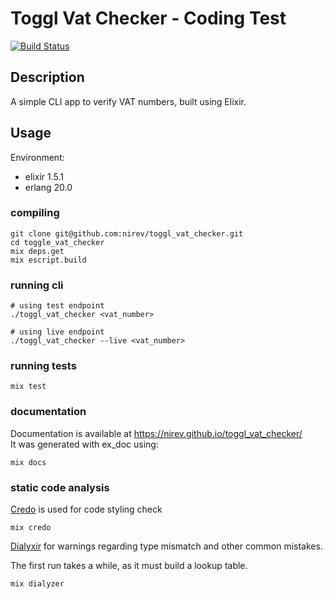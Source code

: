 # Toggl Vat Checker - Coding Test

[![Build Status](https://travis-ci.org/nirev/toggl_vat_checker.svg?branch=master)](https://travis-ci.org/nirev/toggl_vat_checker)

## Description

A simple CLI app to verify VAT numbers, built using Elixir.

## Usage

Environment:
- elixir 1.5.1
- erlang 20.0

### compiling

```shell
git clone git@github.com:nirev/toggl_vat_checker.git
cd toggle_vat_checker
mix deps.get
mix escript.build
```

### running cli

```shell
# using test endpoint
./toggl_vat_checker <vat_number>

# using live endpoint
./toggl_vat_checker --live <vat_number>
```

### running tests

```shell
mix test
```

### documentation

Documentation is available at https://nirev.github.io/toggl_vat_checker/  
It was generated with ex_doc using:

```shell
mix docs
```

### static code analysis

[Credo](https://github.com/rrrene/credo) is used for code styling check

```shell
mix credo
```

[Dialyxir](https://github.com/jeremyjh/dialyxir) for warnings regarding 
type mismatch and other common mistakes.

The first run takes a while, as it must build a lookup table.

```shell
mix dialyzer
```

